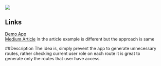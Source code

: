 ![](https://miro.medium.com/max/875/1*sTYYgdxjolr2G1xUqbW58Q.png)

## Links
[Demo App](https://umair-khanzada.github.io/role-based-access-control/) 
<br />
[Medium Article](https://medium.com/@umairkz52/role-based-authorization-role-based-access-control-in-react-js-65c05a372ca8)
In the article example is different but the approach is same

##Description
The idea is, simply prevent the app to generate unnecessary routes, rather checking current user role on each route it is great to generate only the routes that user have access.

